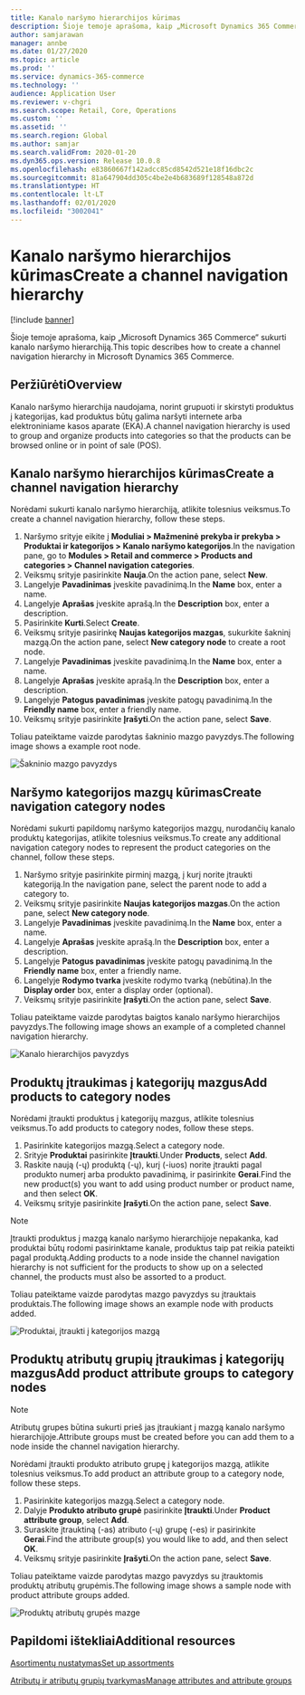 ```yaml
---
title: Kanalo naršymo hierarchijos kūrimas
description: Šioje temoje aprašoma, kaip „Microsoft Dynamics 365 Commerce“ sukurti kanalo naršymo hierarchiją.
author: samjarawan
manager: annbe
ms.date: 01/27/2020
ms.topic: article
ms.prod: ''
ms.service: dynamics-365-commerce
ms.technology: ''
audience: Application User
ms.reviewer: v-chgri
ms.search.scope: Retail, Core, Operations
ms.custom: ''
ms.assetid: ''
ms.search.region: Global
ms.author: samjar
ms.search.validFrom: 2020-01-20
ms.dyn365.ops.version: Release 10.0.8
ms.openlocfilehash: e83860667f142adcc85cd8542d521e18f16dbc2c
ms.sourcegitcommit: 81a647904dd305c4be2e4b683689f128548a872d
ms.translationtype: HT
ms.contentlocale: lt-LT
ms.lasthandoff: 02/01/2020
ms.locfileid: "3002041"
---
```

# <a name="create-a-channel-navigation-hierarchy"></a><span data-ttu-id="b6d1c-103">Kanalo naršymo hierarchijos kūrimas</span><span class="sxs-lookup"><span data-stu-id="b6d1c-103">Create a channel navigation hierarchy</span></span>


[!include [banner](includes/banner.md)]

<span data-ttu-id="b6d1c-104">Šioje temoje aprašoma, kaip „Microsoft Dynamics 365 Commerce“ sukurti kanalo naršymo hierarchiją.</span><span class="sxs-lookup"><span data-stu-id="b6d1c-104">This topic describes how to create a channel navigation hierarchy in Microsoft Dynamics 365 Commerce.</span></span>

## <a name="overview"></a><span data-ttu-id="b6d1c-105">Peržiūrėti</span><span class="sxs-lookup"><span data-stu-id="b6d1c-105">Overview</span></span>

<span data-ttu-id="b6d1c-106">Kanalo naršymo hierarchija naudojama, norint grupuoti ir skirstyti produktus į kategorijas, kad produktus būtų galima naršyti internete arba elektroniniame kasos aparate (EKA).</span><span class="sxs-lookup"><span data-stu-id="b6d1c-106">A channel navigation hierarchy is used to group and organize products into categories so that the products can be browsed online or in point of sale (POS).</span></span>

## <a name="create-a-channel-navigation-hierarchy"></a><span data-ttu-id="b6d1c-107">Kanalo naršymo hierarchijos kūrimas</span><span class="sxs-lookup"><span data-stu-id="b6d1c-107">Create a channel navigation hierarchy</span></span>

<span data-ttu-id="b6d1c-108">Norėdami sukurti kanalo naršymo hierarchiją, atlikite tolesnius veiksmus.</span><span class="sxs-lookup"><span data-stu-id="b6d1c-108">To create a channel navigation hierarchy, follow these steps.</span></span>

1. <span data-ttu-id="b6d1c-109">Naršymo srityje eikite į **Moduliai \> Mažmeninė prekyba ir prekyba \> Produktai ir kategorijos \> Kanalo naršymo kategorijos**.</span><span class="sxs-lookup"><span data-stu-id="b6d1c-109">In the navigation pane, go to **Modules \> Retail and commerce \> Products and categories \> Channel navigation categories**.</span></span>
1. <span data-ttu-id="b6d1c-110">Veiksmų srityje pasirinkite **Nauja**.</span><span class="sxs-lookup"><span data-stu-id="b6d1c-110">On the action pane, select **New**.</span></span>
1. <span data-ttu-id="b6d1c-111">Langelyje **Pavadinimas** įveskite pavadinimą.</span><span class="sxs-lookup"><span data-stu-id="b6d1c-111">In the **Name** box, enter a name.</span></span>
1. <span data-ttu-id="b6d1c-112">Langelyje **Aprašas** įveskite aprašą.</span><span class="sxs-lookup"><span data-stu-id="b6d1c-112">In the **Description** box, enter a description.</span></span>
1. <span data-ttu-id="b6d1c-113">Pasirinkite **Kurti**.</span><span class="sxs-lookup"><span data-stu-id="b6d1c-113">Select **Create**.</span></span>
1. <span data-ttu-id="b6d1c-114">Veiksmų srityje pasirinkę **Naujas kategorijos mazgas**, sukurkite šakninį mazgą.</span><span class="sxs-lookup"><span data-stu-id="b6d1c-114">On the action pane, select **New category node** to create a root node.</span></span>
1. <span data-ttu-id="b6d1c-115">Langelyje **Pavadinimas** įveskite pavadinimą.</span><span class="sxs-lookup"><span data-stu-id="b6d1c-115">In the **Name** box, enter a name.</span></span>
1. <span data-ttu-id="b6d1c-116">Langelyje **Aprašas** įveskite aprašą.</span><span class="sxs-lookup"><span data-stu-id="b6d1c-116">In the **Description** box, enter a description.</span></span>
1. <span data-ttu-id="b6d1c-117">Langelyje **Patogus pavadinimas** įveskite patogų pavadinimą.</span><span class="sxs-lookup"><span data-stu-id="b6d1c-117">In the **Friendly name** box, enter a friendly name.</span></span>
1. <span data-ttu-id="b6d1c-118">Veiksmų srityje pasirinkite **Įrašyti**.</span><span class="sxs-lookup"><span data-stu-id="b6d1c-118">On the action pane, select **Save**.</span></span>

<span data-ttu-id="b6d1c-119">Toliau pateiktame vaizde parodytas šakninio mazgo pavyzdys.</span><span class="sxs-lookup"><span data-stu-id="b6d1c-119">The following image shows a example root node.</span></span>

![Šakninio mazgo pavyzdys](media/create-channel-hierarchy-1.png)

## <a name="create-navigation-category-nodes"></a><span data-ttu-id="b6d1c-121">Naršymo kategorijos mazgų kūrimas</span><span class="sxs-lookup"><span data-stu-id="b6d1c-121">Create navigation category nodes</span></span>

<span data-ttu-id="b6d1c-122">Norėdami sukurti papildomų naršymo kategorijos mazgų, nurodančių kanalo produktų kategorijas, atlikite tolesnius veiksmus.</span><span class="sxs-lookup"><span data-stu-id="b6d1c-122">To create any additional navigation category nodes to represent the product categories on the channel, follow these steps.</span></span>

1. <span data-ttu-id="b6d1c-123">Naršymo srityje pasirinkite pirminį mazgą, į kurį norite įtraukti kategoriją.</span><span class="sxs-lookup"><span data-stu-id="b6d1c-123">In the navigation pane, select the parent node to add a category to.</span></span>
1. <span data-ttu-id="b6d1c-124">Veiksmų srityje pasirinkite **Naujas kategorijos mazgas**.</span><span class="sxs-lookup"><span data-stu-id="b6d1c-124">On the action pane, select **New category node**.</span></span>
1. <span data-ttu-id="b6d1c-125">Langelyje **Pavadinimas** įveskite pavadinimą.</span><span class="sxs-lookup"><span data-stu-id="b6d1c-125">In the **Name** box, enter a name.</span></span>
1. <span data-ttu-id="b6d1c-126">Langelyje **Aprašas** įveskite aprašą.</span><span class="sxs-lookup"><span data-stu-id="b6d1c-126">In the **Description** box, enter a description.</span></span>
1. <span data-ttu-id="b6d1c-127">Langelyje **Patogus pavadinimas** įveskite patogų pavadinimą.</span><span class="sxs-lookup"><span data-stu-id="b6d1c-127">In the **Friendly name** box, enter a friendly name.</span></span>
1. <span data-ttu-id="b6d1c-128">Langelyje **Rodymo tvarka** įveskite rodymo tvarką (nebūtina).</span><span class="sxs-lookup"><span data-stu-id="b6d1c-128">In the **Display order** box, enter a display order (optional).</span></span>
1. <span data-ttu-id="b6d1c-129">Veiksmų srityje pasirinkite **Įrašyti**.</span><span class="sxs-lookup"><span data-stu-id="b6d1c-129">On the action pane, select **Save**.</span></span>

<span data-ttu-id="b6d1c-130">Toliau pateiktame vaizde parodytas baigtos kanalo naršymo hierarchijos pavyzdys.</span><span class="sxs-lookup"><span data-stu-id="b6d1c-130">The following image shows an example of a completed channel navigation hierarchy.</span></span>

![Kanalo hierarchijos pavyzdys](media/create-channel-hierarchy-2.png)

## <a name="add-products-to-category-nodes"></a><span data-ttu-id="b6d1c-132">Produktų įtraukimas į kategorijų mazgus</span><span class="sxs-lookup"><span data-stu-id="b6d1c-132">Add products to category nodes</span></span>

<span data-ttu-id="b6d1c-133">Norėdami įtraukti produktus į kategorijų mazgus, atlikite tolesnius veiksmus.</span><span class="sxs-lookup"><span data-stu-id="b6d1c-133">To add products to category nodes, follow these steps.</span></span>

1. <span data-ttu-id="b6d1c-134">Pasirinkite kategorijos mazgą.</span><span class="sxs-lookup"><span data-stu-id="b6d1c-134">Select a category node.</span></span>
1. <span data-ttu-id="b6d1c-135">Srityje **Produktai** pasirinkite **Įtraukti**.</span><span class="sxs-lookup"><span data-stu-id="b6d1c-135">Under **Products**, select **Add**.</span></span>
1. <span data-ttu-id="b6d1c-136">Raskite naują (-ų) produktą (-ų), kurį (-iuos) norite įtraukti pagal produkto numerį arba produkto pavadinimą, ir pasirinkite **Gerai**.</span><span class="sxs-lookup"><span data-stu-id="b6d1c-136">Find the new product(s) you want to add using product number or product name, and then select **OK**.</span></span>
1. <span data-ttu-id="b6d1c-137">Veiksmų srityje pasirinkite **Įrašyti**.</span><span class="sxs-lookup"><span data-stu-id="b6d1c-137">On the action pane, select **Save**.</span></span>

> [!NOTE]
> <span data-ttu-id="b6d1c-138">Įtraukti produktus į mazgą kanalo naršymo hierarchijoje nepakanka, kad produktai būtų rodomi pasirinktame kanale, produktus taip pat reikia pateikti pagal produktą.</span><span class="sxs-lookup"><span data-stu-id="b6d1c-138">Adding products to a node inside the channel navigation hierarchy is not sufficient for the products to show up on a selected channel, the products must also be assorted to a product.</span></span>

<span data-ttu-id="b6d1c-139">Toliau pateiktame vaizde parodytas mazgo pavyzdys su įtrauktais produktais.</span><span class="sxs-lookup"><span data-stu-id="b6d1c-139">The following image shows an example node with products added.</span></span>

![Produktai, įtraukti į kategorijos mazgą](media/create-channel-hierarchy-3.png)

## <a name="add-product-attribute-groups-to-category-nodes"></a><span data-ttu-id="b6d1c-141">Produktų atributų grupių įtraukimas į kategorijų mazgus</span><span class="sxs-lookup"><span data-stu-id="b6d1c-141">Add product attribute groups to category nodes</span></span>

> [!NOTE]
> <span data-ttu-id="b6d1c-142">Atributų grupes būtina sukurti prieš jas įtraukiant į mazgą kanalo naršymo hierarchijoje.</span><span class="sxs-lookup"><span data-stu-id="b6d1c-142">Attribute groups must be created before you can add them to a node inside the channel navigation hierarchy.</span></span>

<span data-ttu-id="b6d1c-143">Norėdami įtraukti produkto atributo grupę į kategorijos mazgą, atlikite tolesnius veiksmus.</span><span class="sxs-lookup"><span data-stu-id="b6d1c-143">To add product an attribute group to a category node, follow these steps.</span></span>

1. <span data-ttu-id="b6d1c-144">Pasirinkite kategorijos mazgą.</span><span class="sxs-lookup"><span data-stu-id="b6d1c-144">Select a category node.</span></span>
1. <span data-ttu-id="b6d1c-145">Dalyje **Produkto atributo grupė** pasirinkite **Įtraukti**.</span><span class="sxs-lookup"><span data-stu-id="b6d1c-145">Under **Product attribute group**, select **Add**.</span></span>
1. <span data-ttu-id="b6d1c-146">Suraskite įtrauktiną (-as) atributo (-ų) grupę (-es) ir pasirinkite **Gerai**.</span><span class="sxs-lookup"><span data-stu-id="b6d1c-146">Find the attribute group(s) you would like to add, and then select **OK**.</span></span>
1. <span data-ttu-id="b6d1c-147">Veiksmų srityje pasirinkite **Įrašyti**.</span><span class="sxs-lookup"><span data-stu-id="b6d1c-147">On the action pane, select **Save**.</span></span>

<span data-ttu-id="b6d1c-148">Toliau pateiktame vaizde parodytas mazgo pavyzdys su įtrauktomis produktų atributų grupėmis.</span><span class="sxs-lookup"><span data-stu-id="b6d1c-148">The following image shows a sample node with product attribute groups added.</span></span>

![Produktų atributų grupės mazge](media/create-channel-hierarchy-4.png)

## <a name="additional-resources"></a><span data-ttu-id="b6d1c-150">Papildomi ištekliai</span><span class="sxs-lookup"><span data-stu-id="b6d1c-150">Additional resources</span></span>

[<span data-ttu-id="b6d1c-151">Asortimentų nustatymas</span><span class="sxs-lookup"><span data-stu-id="b6d1c-151">Set up assortments</span></span>](set-up-assortments.md)

[<span data-ttu-id="b6d1c-152">Atributų ir atributų grupių tvarkymas</span><span class="sxs-lookup"><span data-stu-id="b6d1c-152">Manage attributes and attribute groups</span></span>](attribute-attributegroups-lifecycle.md)
